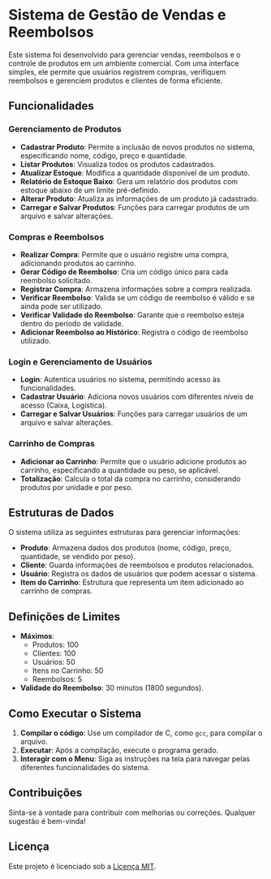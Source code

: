 # Sistema de Gestão de Vendas e Reembolsos

Este sistema foi desenvolvido para gerenciar vendas, reembolsos e o controle de produtos em um ambiente comercial. Com uma interface simples, ele permite que usuários registrem compras, verifiquem reembolsos e gerenciem produtos e clientes de forma eficiente.

## Funcionalidades

### Gerenciamento de Produtos
- **Cadastrar Produto**: Permite a inclusão de novos produtos no sistema, especificando nome, código, preço e quantidade.
- **Listar Produtos**: Visualiza todos os produtos cadastrados.
- **Atualizar Estoque**: Modifica a quantidade disponível de um produto.
- **Relatório de Estoque Baixo**: Gera um relatório dos produtos com estoque abaixo de um limite pré-definido.
- **Alterar Produto**: Atualiza as informações de um produto já cadastrado.
- **Carregar e Salvar Produtos**: Funções para carregar produtos de um arquivo e salvar alterações.

### Compras e Reembolsos
- **Realizar Compra**: Permite que o usuário registre uma compra, adicionando produtos ao carrinho.
- **Gerar Código de Reembolso**: Cria um código único para cada reembolso solicitado.
- **Registrar Compra**: Armazena informações sobre a compra realizada.
- **Verificar Reembolso**: Valida se um código de reembolso é válido e se ainda pode ser utilizado.
- **Verificar Validade do Reembolso**: Garante que o reembolso esteja dentro do período de validade.
- **Adicionar Reembolso ao Histórico**: Registra o código de reembolso utilizado.

### Login e Gerenciamento de Usuários
- **Login**: Autentica usuários no sistema, permitindo acesso às funcionalidades.
- **Cadastrar Usuário**: Adiciona novos usuários com diferentes níveis de acesso (Caixa, Logística).
- **Carregar e Salvar Usuários**: Funções para carregar usuários de um arquivo e salvar alterações.

### Carrinho de Compras
- **Adicionar ao Carrinho**: Permite que o usuário adicione produtos ao carrinho, especificando a quantidade ou peso, se aplicável.
- **Totalização**: Calcula o total da compra no carrinho, considerando produtos por unidade e por peso.

## Estruturas de Dados

O sistema utiliza as seguintes estruturas para gerenciar informações:

- **Produto**: Armazena dados dos produtos (nome, código, preço, quantidade, se vendido por peso).
- **Cliente**: Guarda informações de reembolsos e produtos relacionados.
- **Usuário**: Registra os dados de usuários que podem acessar o sistema.
- **Item do Carrinho**: Estrutura que representa um item adicionado ao carrinho de compras.

## Definições de Limites
- **Máximos**:
  - Produtos: 100
  - Clientes: 100
  - Usuários: 50
  - Itens no Carrinho: 50
  - Reembolsos: 5
- **Validade do Reembolso**: 30 minutos (1800 segundos).

## Como Executar o Sistema

1. **Compilar o código**: Use um compilador de C, como `gcc`, para compilar o arquivo.
2. **Executar**: Após a compilação, execute o programa gerado.
3. **Interagir com o Menu**: Siga as instruções na tela para navegar pelas diferentes funcionalidades do sistema.

## Contribuições

Sinta-se à vontade para contribuir com melhorias ou correções. Qualquer sugestão é bem-vinda!

## Licença

Este projeto é licenciado sob a [Licença MIT](LICENSE).
